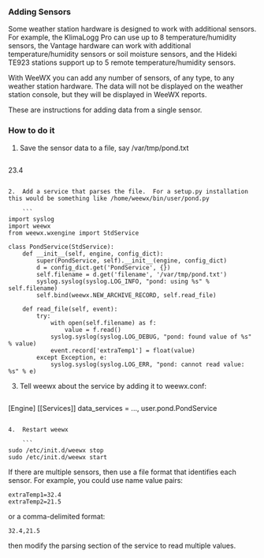 ### Adding Sensors

Some weather station hardware is designed to work with additional sensors.  For example, the KlimaLogg Pro can use up to 8 temperature/humidity sensors, the Vantage hardware can work with additional temperature/humidity sensors or soil moisture sensors, and the Hideki TE923 stations support up to 5 remote temperature/humidity sensors.

With WeeWX you can add any number of sensors, of any type, to any weather station hardware.  The data will not be displayed on the weather station console, but they will be displayed in WeeWX reports.

These are instructions for adding data from a single sensor.

### How to do it

1.  Save the sensor data to a file, say /var/tmp/pond.txt

    ```
23.4
```

2.  Add a service that parses the file.  For a setup.py installation this would be something like /home/weewx/bin/user/pond.py

    ```
import syslog
import weewx
from weewx.wxengine import StdService

class PondService(StdService):
    def __init__(self, engine, config_dict):
        super(PondService, self).__init__(engine, config_dict)      
        d = config_dict.get('PondService', {})
        self.filename = d.get('filename', '/var/tmp/pond.txt')
        syslog.syslog(syslog.LOG_INFO, "pond: using %s" % self.filename)
        self.bind(weewx.NEW_ARCHIVE_RECORD, self.read_file)
    
    def read_file(self, event):
        try:
            with open(self.filename) as f:
                value = f.read()
            syslog.syslog(syslog.LOG_DEBUG, "pond: found value of %s" % value)
            event.record['extraTemp1'] = float(value)
        except Exception, e:
            syslog.syslog(syslog.LOG_ERR, "pond: cannot read value: %s" % e)
```

3.  Tell weewx about the service by adding it to weewx.conf:

    ```
[Engine]
    [[Services]]
        data_services = ..., user.pond.PondService
```

4.  Restart weewx

    ```
sudo /etc/init.d/weewx stop
sudo /etc/init.d/weewx start
```

If there are multiple sensors, then use a file format that identifies each sensor.  For example, you could use name value pairs:

```
extraTemp1=32.4
extraTemp2=21.5
```

or a comma-delimited format:

```
32.4,21.5
```

then modify the parsing section of the service to read multiple values.